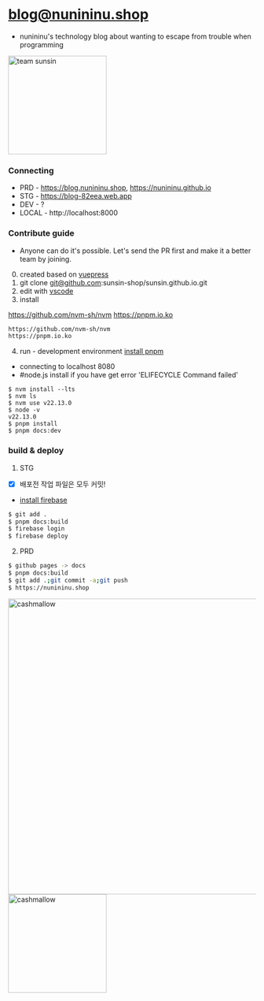 # blog@nunininu.shop
- nunininu's technology blog about wanting to escape from trouble when programming 
  
<img src="http://oss.cashmallow.com/images/tiger-cute.svg" alt="team sunsin" style="width:200px;"/>

### Connecting
- PRD - https://blog.nunininu.shop, https://nunininu.github.io
- STG - https://blog-82eea.web.app
- DEV - ?
- LOCAL - http://localhost:8000

### Contribute guide
- Anyone can do it's possible. Let's send the PR first and make it a better team by joining.

0. created based on [vuepress](https://v2.vuepress.vuejs.org/)
1. git clone git@github.com:sunsin-shop/sunsin.github.io.git
2. edit with [vscode](https://code.visualstudio.com/)
3. install

https://github.com/nvm-sh/nvm
https://pnpm.io.ko

``` bash
https://github.com/nvm-sh/nvm
https://pnpm.io.ko
```
4. run - development environment [install pnpm](https://pnpm.io/installation)
- connecting to localhost 8080
- #node.js install if you have get error 'ELIFECYCLE Command failed'
```
$ nvm install --lts
$ nvm ls
$ nvm use v22.13.0
$ node -v
v22.13.0
$ pnpm install
$ pnpm docs:dev
```

### build & deploy
1. STG
- [x] 배포전 작업 파일은 모두 커밋!
- [install firebase](https://v2.vuepress.vuejs.org/guide/deployment.html#google-firebase)

``` bash
$ git add .
$ pnpm docs:build
$ firebase login
$ firebase deploy
```

2. PRD
```bash
$ github pages -> docs
$ pnpm docs:build
$ git add .;git commit -a;git push
$ https://nunininu.shop
```

<img src="https://user-images.githubusercontent.com/120996497/212484360-1b212db0-5a5c-449f-8cc2-35de2126bd66.png" alt="cashmallow" style="width:600px;"/>
<img src="https://oss-cashmallow.github.io/images/hero.png" alt="cashmallow" style="width:200px;"/>
